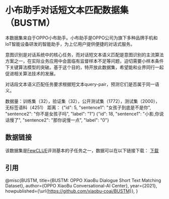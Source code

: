 # 小布助手对话短文本匹配数据集（BUSTM）

本数据集来自于OPPO小布助手。小布助手是OPPO公司为旗下多种品牌手机和IoT智能设备研发的智能助手，为上亿用户提供便捷的对话式服务。

意图识别是对话系统中的核心任务，而对话短文本语义匹配是意图识别的主流算法方案之一，在实际业务应用中会面临有监督样本不足等问题，迫切需要小样本条件下关键算法模型的突破。基于这个目的，特开放此数据集，希望能和业界同行一起促进相关算法技术的发展。

对话段文本语义匹配任务要求根据短文本query-pair，预测它们是否属于同一语义。

数据量：训练集（32），验证集（32），公开测试集（1772），测试集（2000），无标签语料（4251）
距离：
{"id": 5, "sentence1": "女孩子到底是不是你", "sentence2": "你不是女孩子吗", "label": "1"}
{"id": 18, "sentence1": "小影,你说话慢了", "sentence2": "那你说慢一点", "label": "0"}

## 数据链接
该数据集是[FewCLUE](https://github.com/CLUEbenchmark/FewCLUE)评测基本的子任务之一，数据可以在以下链接下载：
[下载](https://github.com/CLUEbenchmark/FewCLUE/tree/main/datasets/bustm)

## 引用
@misc{BUSTM,
  title={BUSTM: OPPO XiaoBu Dialogue Short Text Matching Dataset},
  author={OPPO XiaoBu Conversational-AI Center},
  year={2021},
  howpublished={\url{https://github.com/xiaobu-coai/BUSTM}},
}

